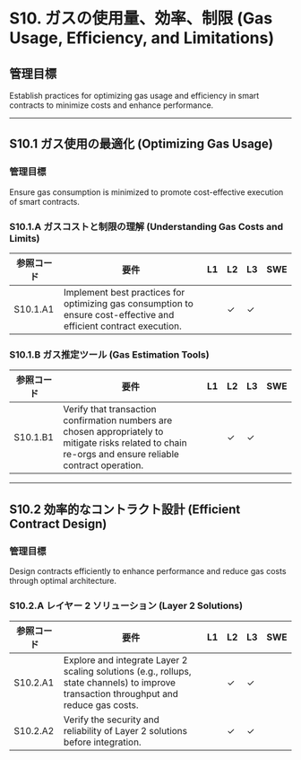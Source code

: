 # S10. ガスの使用量、効率、制限 (Gas Usage, Efficiency, and Limitations)

## 管理目標
Establish practices for optimizing gas usage and efficiency in smart contracts to minimize costs and enhance performance.

---

## S10.1 ガス使用の最適化 (Optimizing Gas Usage)

### 管理目標
Ensure gas consumption is minimized to promote cost-effective execution of smart contracts.

### S10.1.A ガスコストと制限の理解 (Understanding Gas Costs and Limits)

| 参照コード   | 要件                                                                        | L1 | L2 | L3 | SWE |
| ------------ | --------------------------------------------------------------------------- | -- | -- | -- | --- |
| S10.1.A1     | Implement best practices for optimizing gas consumption to ensure cost-effective and efficient contract execution. |    | ✓  | ✓  |     |

### S10.1.B ガス推定ツール (Gas Estimation Tools)

| 参照コード   | 要件                                                                        | L1 | L2 | L3 | SWE |
| ------------ | --------------------------------------------------------------------------- | -- | -- | -- | --- |
| S10.1.B1     | Verify that transaction confirmation numbers are chosen appropriately to mitigate risks related to chain re-orgs and ensure reliable contract operation. |    | ✓  | ✓  |     |

---

## S10.2 効率的なコントラクト設計 (Efficient Contract Design)

### 管理目標
Design contracts efficiently to enhance performance and reduce gas costs through optimal architecture.

### S10.2.A レイヤー 2 ソリューション (Layer 2 Solutions)

| 参照コード   | 要件                                                                        | L1 | L2 | L3 | SWE |
| ------------ | --------------------------------------------------------------------------- | -- | -- | -- | --- |
| S10.2.A1     | Explore and integrate Layer 2 scaling solutions (e.g., rollups, state channels) to improve transaction throughput and reduce gas costs. |    | ✓  | ✓  |     |
| S10.2.A2     | Verify the security and reliability of Layer 2 solutions before integration. |    | ✓  | ✓  |     |
